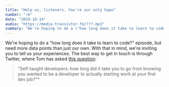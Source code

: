 ```yaml
---
title: "Help us, listeners. You're our only hope"
number: "⚡️6"
date: "2019-10-14"
audio: "https://media.transistor.fm/???.mp3"
summary: "We're hoping to do a \"how long does it take to learn to code?\" episode, but need more data points than just our own."
---
```


We're hoping to do a "how long does it take to learn to code?" episode, but need more data points than just our own. With that in mind, we're inviting you to tell us your experiences. The best way to get in touch is through Twitter, where Tom has asked [this question](https://twitter.com/thomashazledine/status/1182921555820630016):

> "Self-taught developers: how long did it take you to go from knowing you wanted to be a developer to actually starting work at your first dev job?"*